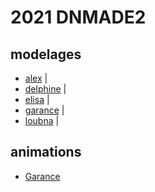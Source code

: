 # 2021 DNMADE2

## modelages
<!-- 
* [Alex](https://alexpencil.github.io/polypheme/suzane.html)
* [Delphine](https://delphinnie.github.io/modelage/loup.html)
* [Elisa](https://lanawen.github.io/modelage/corbeau.html)
* [Clémence](https://clemlub.github.io/modelage/leviathan.html)
* [Loubna](https://squirrelou.github.io/musee/VR.html)
* [Céline](https://ceyceylino.github.io/modelage/suzanne.html)
* [Garance](https://garance-delury.github.io/PHENIX-VR/Suzanne.html) -->
* [alex](./alex.html) | 
* [delphine](./delphine.html) | 
* [elisa](./elisa.html) | 
* [garance](./garance.html) | 
* [loubna](./loubna.html) | 

## animations
* [Garance](./garance_animation.html)